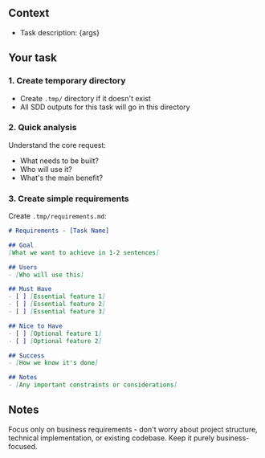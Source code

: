 
## Context

- Task description: {args}

## Your task

### 1. Create temporary directory

- Create `.tmp/` directory if it doesn't exist
- All SDD outputs for this task will go in this directory

### 2. Quick analysis

Understand the core request:
- What needs to be built?
- Who will use it?
- What's the main benefit?

### 3. Create simple requirements

Create `.tmp/requirements.md`:

```markdown
# Requirements - [Task Name]

## Goal
[What we want to achieve in 1-2 sentences]

## Users
- [Who will use this]

## Must Have
- [ ] [Essential feature 1]
- [ ] [Essential feature 2]
- [ ] [Essential feature 3]

## Nice to Have
- [ ] [Optional feature 1]
- [ ] [Optional feature 2]

## Success
- [How we know it's done]

## Notes
- [Any important constraints or considerations]
```

## Notes

Focus only on business requirements - don't worry about project structure, technical implementation, or existing codebase. Keep it purely business-focused.